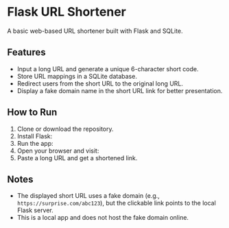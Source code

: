 # Flask URL Shortener

A basic web-based URL shortener built with Flask and SQLite.

## Features

- Input a long URL and generate a unique 6-character short code.
- Store URL mappings in a SQLite database.
- Redirect users from the short URL to the original long URL.
- Display a fake domain name in the short URL link for better presentation.

## How to Run

1. Clone or download the repository.
2. Install Flask:
3. Run the app:
4. Open your browser and visit:
5. Paste a long URL and get a shortened link.

## Notes

- The displayed short URL uses a fake domain (e.g., `https://surprise.com/abc123`), but the clickable link points to the local Flask server.
- This is a local app and does not host the fake domain online.


